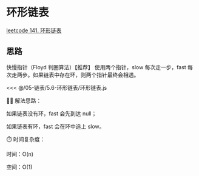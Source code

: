 # 环形链表

[leetcode 141. 环形链表](https://leetcode.cn/problems/linked-list-cycle/)

## 思路

快慢指针（Floyd 判圈算法）【推荐】
使用两个指针，slow 每次走一步，fast 每次走两步。如果链表中存在环，则两个指针最终会相遇。

<<< @/05-链表/5.6-环形链表/环形链表.js

🕵️‍♂️ 解法思路：

如果链表没有环，fast 会先到达 null；

如果链表有环，fast 会在环中追上 slow。

⏱️ 时间复杂度：

时间：O(n)

空间：O(1)
